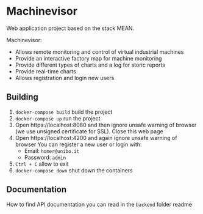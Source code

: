 # Machinevisor
Web application project based on the stack MEAN.

Machinevisor:
 * Allows remote monitoring and control of virtual industrial machines
 * Provide an interactive factory map for machine monitoring
 * Provide different types of charts and a log for storic reports
 * Provide real-time charts
 * Allows registration and login new users
 

## Building
1. `docker-compose build` build the project
2. `docker-compose up` run the project
3. Open https://localhost:8080 and then ignore unsafe warning of browser (we use unsigned certificate for SSL). Close this web page 
4. Open https://localhost:4200 and again ignore unsafe warning of browser 
    You can register a new user or login with:
    * Email: `homer@unibo.it`
    * Password: `admin`
5. `Ctrl + C` allow to exit
6. `docker-compose down` shut down the containers

## Documentation
How to find API documentation you can read in the `backend` folder readme

